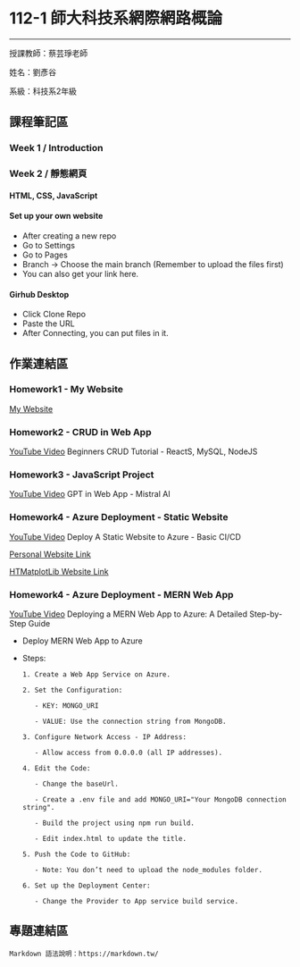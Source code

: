# 112-1 師大科技系網際網路概論
---
授課教師：蔡芸琤老師

姓名：劉彥谷

系級：科技系2年級

## 課程筆記區
### Week 1 / Introduction
### Week 2 / 靜態網頁
#### HTML, CSS, JavaScript
#### Set up your own website
* After creating a new repo
* Go to Settings 
* Go to Pages
* Branch → Choose the main branch (Remember to upload the files first)
* You can also get your link here.
#### Girhub Desktop
* Click Clone Repo
* Paste the URL
* After Connecting, you can put files in it.
## 作業連結區
### Homework1 - My Website
[My Website](https://knyliu.github.io/myweb/)

### Homework2 - CRUD in Web App
[YouTube Video](https://youtu.be/CdIlyaEeyC8)  Beginners CRUD Tutorial - ReactS, MySQL, NodeJS

### Homework3 - JavaScript Project
[YouTube Video](https://youtu.be/vQz5eZMS8Ao)  GPT in Web App - Mistral AI

### Homework4 - Azure Deployment - Static Website
[YouTube Video](https://youtu.be/jVZzB2lIQ-c)  Deploy A Static Website to Azure - Basic CI/CD

[Personal Website Link](https://agreeable-mud-0c42a5900.4.azurestaticapps.net)

[HTMatplotLib Website Link](https://gray-field-024d02e00.4.azurestaticapps.net)

### Homework4 - Azure Deployment - MERN Web App
[YouTube Video](https://youtu.be/mYV9xWF1gEg)  Deploying a MERN Web App to Azure: A Detailed Step-by-Step Guide

* Deploy MERN Web App to Azure
* Steps:
  
      1. Create a Web App Service on Azure.
  
      2. Set the Configuration:
  
         - KEY: MONGO_URI
  
         - VALUE: Use the connection string from MongoDB.
  
      3. Configure Network Access - IP Address:
  
         - Allow access from 0.0.0.0 (all IP addresses).
  
      4. Edit the Code:
  
         - Change the baseUrl.
  
         - Create a .env file and add MONGO_URI="Your MongoDB connection string".
  
         - Build the project using npm run build.
  
         - Edit index.html to update the title.
  
      5. Push the Code to GitHub:
  
         - Note: You don’t need to upload the node_modules folder.
  
      6. Set up the Deployment Center:
  
         - Change the Provider to App service build service.


## 專題連結區


```
Markdown 語法說明：https://markdown.tw/
```

